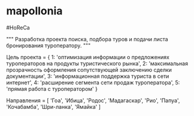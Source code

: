 mapollonia
==========
#HoReCa

"""
Разработка проекта поиска, подбора туров и подачи листа бронирования туроператору.
"""

Цель проекта = {
    1: 'оптимизация информации о предложениях туроператоров на продукты туристического рынка',
    2: 'максимальная прозрачность оформления сопутствующей заключению сделки документации',
    3: 'информационная поддержка туриста в сети интернет',
    4: 'расширение сегмента сети продаж туроператора',
    5: 'прямая работа с туроператором'
    }

Направления = [
    'Гоа', 
    'Ибица', 
    'Родос', 
    'Мадагаскар', 
    'Рио', 
    'Папуа', 
    'Кочабамба', 
    'Шри-ланка', 
    'Ямайка'
    ]